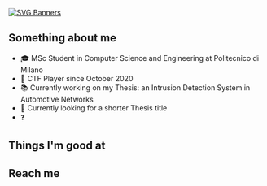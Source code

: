 [![SVG Banners](https://svg-banners.vercel.app/api?type=textBox&text1=text%20Box%20🤖&width=800&height=400)](https://github.com/Akshay090/svg-banners)
## Something about me
- 🎓 MSc Student in Computer Science and Engineering at Politecnico di Milano
- 🚩 CTF Player since October 2020
- 📚 Currently working on my Thesis: an Intrusion Detection System in Automotive Networks
- 🔎 Currently looking for a shorter Thesis title
- ❓ 

## Things I'm good at

## Reach me
